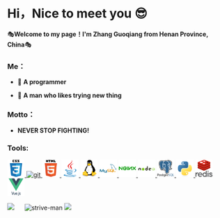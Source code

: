 # Hi，Nice to meet you 😎

🎭**Welcome to my page！I'm Zhang Guoqiang from Henan Province, China**🎭
### Me：
- 🤠 **A programmer**

- 🤠 **A man who likes trying new thing**

### Motto：

- **NEVER STOP FIGHTING!**

<p align="left">
</p>
<h3 align="left">Tools:</h3>
<p align="left"> <a href="https://www.w3schools.com/css/" target="_blank" rel="noreferrer"> <img src="https://raw.githubusercontent.com/devicons/devicon/master/icons/css3/css3-original-wordmark.svg" alt="css3" width="40" height="40"/> </a> <a href="https://git-scm.com/" target="_blank" rel="noreferrer"> <img src="https://www.vectorlogo.zone/logos/git-scm/git-scm-icon.svg" alt="git" width="40" height="40"/> </a> <a href="https://www.w3.org/html/" target="_blank" rel="noreferrer"> <img src="https://raw.githubusercontent.com/devicons/devicon/master/icons/html5/html5-original-wordmark.svg" alt="html5" width="40" height="40"/> </a> <a href="https://www.java.com" target="_blank" rel="noreferrer"> <img src="https://raw.githubusercontent.com/devicons/devicon/master/icons/java/java-original.svg" alt="java" width="40" height="40"/> </a> <a href="https://www.linux.org/" target="_blank" rel="noreferrer"> <img src="https://raw.githubusercontent.com/devicons/devicon/master/icons/linux/linux-original.svg" alt="linux" width="40" height="40"/> </a> <a href="https://www.mysql.com/" target="_blank" rel="noreferrer"> <img src="https://raw.githubusercontent.com/devicons/devicon/master/icons/mysql/mysql-original-wordmark.svg" alt="mysql" width="40" height="40"/> </a> <a href="https://www.nginx.com" target="_blank" rel="noreferrer"> <img src="https://raw.githubusercontent.com/devicons/devicon/master/icons/nginx/nginx-original.svg" alt="nginx" width="40" height="40"/> </a> <a href="https://nodejs.org" target="_blank" rel="noreferrer"> <img src="https://raw.githubusercontent.com/devicons/devicon/master/icons/nodejs/nodejs-original-wordmark.svg" alt="nodejs" width="40" height="40"/> </a> <a href="https://www.postgresql.org" target="_blank" rel="noreferrer"> <img src="https://raw.githubusercontent.com/devicons/devicon/master/icons/postgresql/postgresql-original-wordmark.svg" alt="postgresql" width="40" height="40"/> </a> <a href="https://www.python.org" target="_blank" rel="noreferrer"> <img src="https://raw.githubusercontent.com/devicons/devicon/master/icons/python/python-original.svg" alt="python" width="40" height="40"/> </a> <a href="https://redis.io" target="_blank" rel="noreferrer"> <img src="https://raw.githubusercontent.com/devicons/devicon/master/icons/redis/redis-original-wordmark.svg" alt="redis" width="40" height="40"/> </a> <a href="https://vuejs.org/" target="_blank" rel="noreferrer"> <img src="https://raw.githubusercontent.com/devicons/devicon/master/icons/vuejs/vuejs-original-wordmark.svg" alt="vuejs" width="40" height="40"/> </a> </p>
<p align="left">
</p>

 <img src="https://s1.4sai.com/src/img/gif/02/02584b7f729a456ab1e4bd3d801b39d8.gif?e=1735488000&token=1srnZGLKZ0Aqlz6dk7yF4SkiYf4eP-YrEOdM1sob:qbFE7cHGyPlf-5y7kviI_5_uMRg="> &nbsp;&nbsp;&nbsp;&nbsp;&nbsp;<img src="https://github-readme-stats.vercel.app/api?username=strive-man&show_icons=true&locale=en" alt="strive-man" />  <img src="https://s1.4sai.com/src/img/gif/02/02584b7f729a456ab1e4bd3d801b39d8.gif?e=1735488000&token=1srnZGLKZ0Aqlz6dk7yF4SkiYf4eP-YrEOdM1sob:qbFE7cHGyPlf-5y7kviI_5_uMRg="> 








 








<div align="center">   </div>






<!--
<p> &nbsp;&nbsp;&nbsp;&nbsp;&nbsp;&nbsp;   <img align="center" src="https://github-readme-streak-stats.herokuapp.com/?user=strive-man&" alt="strive-man" /></p>

**strive-man/strive-man** is a ✨ _special_ ✨ repository because its `README.md` (this file) appears on your GitHub profile.
<img src="https://s1.aigei.com/src/img/gif/61/61cc5d87e0dc4878be276ae48277026f.gif?imageMogr2/auto-orient/thumbnail/!240x240r/gravity/Center/crop/240x240/quality/85/&e=1735488000&token=P7S2Xpzfz11vAkASLTkfHN7Fw-oOZBecqeJaxypL:Yomp16hhWDB_6qBwaxukgqLG3xQ="> 

<img src="https://s1.4sai.com/src/img/gif/d5/d5ded5089a384f5f8127aa223d083dc3.gif?e=1735488000&token=1srnZGLKZ0Aqlz6dk7yF4SkiYf4eP-YrEOdM1sob:WjW6pAPuoD_NofYOOg7BK_z_RWA="> 


 <img src="https://s1.aigei.com/src/img/gif/33/33731fee501442299c6d8b4d6c184444.gif?e=1735488000&token=P7S2Xpzfz11vAkASLTkfHN7Fw-oOZBecqeJaxypL:0LPMV_mkzswABt_lWcKgFagNyww=">  ![Anurag's GitHub stats](https://github-readme-stats.vercel.app/api?username=strive-man&show_icons=true&theme=radical)  <img src="https://s1.aigei.com/src/img/gif/33/33731fee501442299c6d8b4d6c184444.gif?e=1735488000&token=P7S2Xpzfz11vAkASLTkfHN7Fw-oOZBecqeJaxypL:0LPMV_mkzswABt_lWcKgFagNyww=">  

Here are some ideas to get you started:

- 🔭 I’m currently working on ...
- 🌱 I’m currently learning ...
- 👯 I’m looking to collaborate on ...
- 🤔 I’m looking for help with ...
- 💬 Ask me about ...
- 📫 How to reach me: ...
- 😄 Pronouns: ...
- ⚡ Fun fact: ...
 <img src="https://s1.aigei.com/src/img/gif/dc/dc0b693147ea4629a9dcfcda8aa4b356.gif?imageMogr2/auto-orient/thumbnail/!240x240r/gravity/Center/crop/240x240/quality/85/&e=1735488000&token=P7S2Xpzfz11vAkASLTkfHN7Fw-oOZBecqeJaxypL:btSsxdaOLq0LAiZvlTS6vE21xv4="> 

 <img src="https://s1.aigei.com/src/img/gif/61/61cc5d87e0dc4878be276ae48277026f.gif?imageMogr2/auto-orient/thumbnail/!240x240r/gravity/Center/crop/240x240/quality/85/&e=1735488000&token=P7S2Xpzfz11vAkASLTkfHN7Fw-oOZBecqeJaxypL:Yomp16hhWDB_6qBwaxukgqLG3xQ=">    ![Anurag's GitHub stats](https://github-readme-stats.vercel.app/api?username=strive-man&show_icons=true&theme=radical)  <img src="https://s1.aigei.com/src/img/gif/61/61cc5d87e0dc4878be276ae48277026f.gif?imageMogr2/auto-orient/thumbnail/!240x240r/gravity/Center/crop/240x240/quality/85/&e=1735488000&token=P7S2Xpzfz11vAkASLTkfHN7Fw-oOZBecqeJaxypL:Yomp16hhWDB_6qBwaxukgqLG3xQ="> 
 <img src="https://s1.4sai.com/src/img/gif/02/02584b7f729a456ab1e4bd3d801b39d8.gif?e=1735488000&token=1srnZGLKZ0Aqlz6dk7yF4SkiYf4eP-YrEOdM1sob:qbFE7cHGyPlf-5y7kviI_5_uMRg="> ![Anurag's GitHub stats](https://github-readme-stats.vercel.app/api?username=strive-man&show_icons=true&theme=radical)  <img src="https://s1.4sai.com/src/img/gif/02/02584b7f729a456ab1e4bd3d801b39d8.gif?e=1735488000&token=1srnZGLKZ0Aqlz6dk7yF4SkiYf4eP-YrEOdM1sob:qbFE7cHGyPlf-5y7kviI_5_uMRg=">

-->
